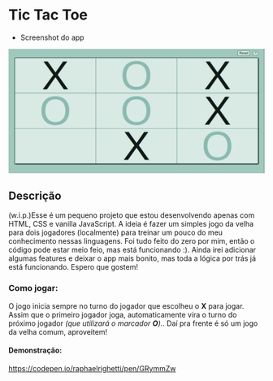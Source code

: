 # Tic Tac Toe

- Screenshot do app

![Screenshot do app com o jogo rolando](./app-screenshot.jpg)

## Descrição

(w.i.p.)Esse é um pequeno projeto que estou desenvolvendo apenas com HTML, CSS e vanilla JavaScript. A ideia é fazer um simples jogo da velha para dois jogadores (localmente) para treinar um pouco do meu conhecimento nessas linguagens. Foi tudo feito do zero por mim, então o código pode estar meio feio, mas está funcionando :). Ainda irei adicionar algumas features e deixar o app mais bonito, mas toda a lógica por trás já está funcionando. Espero que gostem!

### Como jogar:

O jogo inicia sempre no turno do jogador que escolheu o **X** para jogar. Assim que o primeiro jogador joga, automaticamente vira o turno do próximo jogador *(que utilizará o marcador **O**).*. Daí pra frente é só um jogo da velha comum, aproveitem!

#### Demonstração:

https://codepen.io/raphaelrighetti/pen/GRymmZw
